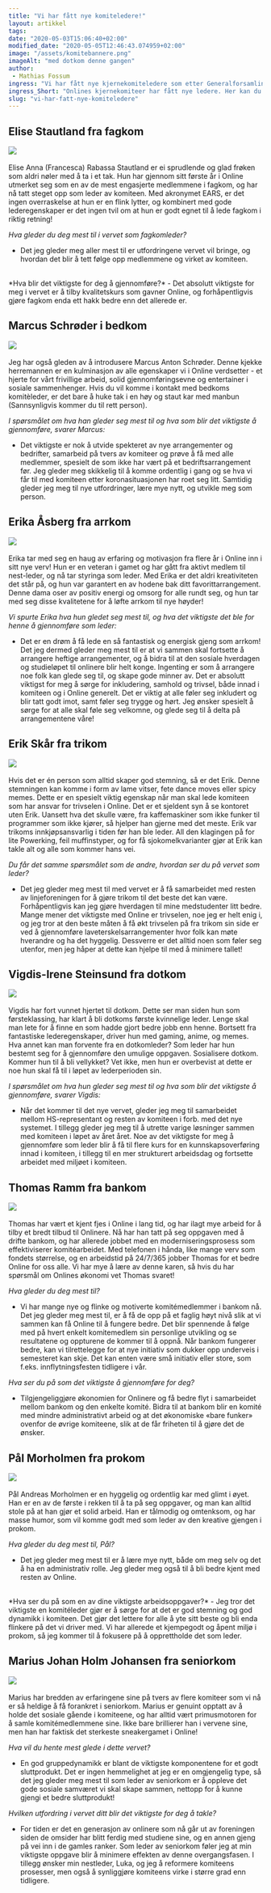 ```yaml
---
title: "Vi har fått nye komiteledere!"
layout: artikkel 
tags: 
date: "2020-05-03T15:06:40+02:00"
modified_date: "2020-05-05T12:46:43.074959+02:00"
image: "/assets/komitebannere.png"
imageAlt: "med dotkom denne gangen"
author:
 - Mathias Fossum
ingress: "Vi har fått nye kjernekomiteledere som etter Generalforsamlingen 2020 skal lede den daglige administrasjonen av komiteene våre. Komitelederen har en unik mulighet til å konsentrere seg om komiteens kjerneområde i tett dialog med styrerepresentanten. Hver av lederne er valgt av sine medlemmer i komiteene og bærer et viktig oppdrag for at Online skal fungere mest effektivt. Vi tok en kjapp prat med dem for å høre hvordan det nye vervet behager!"
ingress_Short: "Onlines kjernekomiteer har fått nye ledere. Her kan du bli bedre kjent med dem!"
slug: "vi-har-fatt-nye-komiteledere"
---
```

## Elise Stautland fra fagkom
![](https://i.imgur.com/8uOVjpq.jpg)  
<br>
Elise Anna (Francesca) Rabassa Stautland er ei sprudlende og glad frøken som aldri nøler med å ta i et tak. Hun har gjennom sitt første år i Online utmerket seg som en av de mest engasjerte medlemmene i fagkom, og har nå tatt steget opp som leder av komiteen. Med akronymet EARS, er det ingen overraskelse at hun er en flink lytter, og kombinert med gode lederegenskaper er det ingen tvil om at hun er godt egnet til å lede fagkom i riktig retning!

*Hva gleder du deg mest til i vervet som fagkomleder?*  
- Det jeg gleder meg aller mest til er utfordringene vervet vil bringe, og hvordan det blir å tett følge opp medlemmene og virket av komiteen.  
<br>
*Hva blir det viktigste for deg å gjennomføre?*  
- Det absolutt viktigste for meg i vervet er å tilby kvalitetskurs som gavner Online, og forhåpentligvis gjøre fagkom enda ett hakk bedre enn det allerede er.  
<br>

## Marcus Schrøder i bedkom
![](https://i.imgur.com/92qYC8g.jpg)  
<br>
Jeg har også gleden av å introdusere Marcus Anton Schrøder. Denne kjekke herremannen er en kulminasjon av alle egenskaper vi i Online verdsetter - et hjerte for vårt frivillige arbeid, solid gjennomføringsevne og entertainer i sosiale sammenhenger. Hvis du vil komme i kontakt med bedkoms komitèleder, er det bare å huke tak i en høy og staut kar med manbun (Sannsynligvis kommer du til rett person).

*I spørsmålet om hva han gleder seg mest til og hva som blir det viktigste å gjennomføre, svarer Marcus:*  
- Det viktigste er nok å utvide spekteret av nye arrangementer og bedrifter, samarbeid på tvers av komiteer og prøve å få med alle medlemmer, spesielt de som ikke har vært på et bedriftsarrangement før. Jeg gleder meg skikkelig til å komme ordentlig i gang og se hva vi får til med komiteen etter koronasituasjonen har roet seg litt. Samtidig gleder jeg meg til nye utfordringer, lære mye nytt, og utvikle meg som person.  

## Erika Åsberg fra arrkom
![](https://i.imgur.com/fsPaMMY.jpg)  
<br>
Erika tar med seg en haug av erfaring og motivasjon fra flere år i Online inn i sitt nye verv! Hun er en veteran i gamet og har gått fra aktivt medlem til nest-leder, og nå tar styringa som leder. Med Erika er det aldri kreativiteten det står på, og hun var garantert en av hodene bak ditt favorittarrangement. Denne dama oser av positiv energi og omsorg for alle rundt seg, og hun tar med seg disse kvalitetene for å løfte arrkom til nye høyder!

*Vi spurte Erika hva hun gledet seg mest til, og hva det viktigste det ble for henne å gjennomføre som leder:*  
- Det er en drøm å få lede en så fantastisk og energisk gjeng som arrkom! Det jeg dermed gleder meg mest til er at vi sammen skal fortsette å arrangere heftige arrangementer, og å bidra til at den sosiale hverdagen og studieløpet til onlinere blir helt konge. Ingenting er som å arrangere noe folk kan glede seg til, og skape gode minner av. Det er absolutt viktigst for meg å sørge for inkludering, samhold og trivsel, både innad i komiteen og i Online generelt. Det er viktig at alle føler seg inkludert og blir tatt godt imot, samt føler seg trygge og hørt. Jeg ønsker spesielt å sørge for at alle skal føle seg velkomne, og glede seg til å delta på arrangementene våre!  

## Erik Skår fra trikom
![](https://i.imgur.com/7w8T28h.jpg)  
<br>
Hvis det er én person som alltid skaper god stemning, så er det Erik. Denne stemningen kan komme i form av lame vitser, fete dance moves eller spicy memes. Dette er en spesielt viktig egenskap når man skal lede komiteen som har ansvar for trivselen i Online. Det er et sjeldent syn å se kontoret uten Erik. Uansett hva det skulle være, fra kaffemaskiner som ikke funker til programmer som ikke kjører, så hjelper han gjerne med det meste. Erik var trikoms innkjøpsansvarlig i tiden før han ble leder. All den klagingen på for lite Powerking, feil muffinstyper, og for få sjokomelkvarianter gjør at Erik kan takle alt og alle som kommer hans vei.  

*Du får det samme spørsmålet som de andre, hvordan ser du på vervet som leder?*  
- Det jeg gleder meg mest til med vervet er å få samarbeidet med resten av linjeforeningen for å gjøre trikom til det beste det kan være. Forhåpentligvis kan jeg gjøre hverdagen til mine medstudenter litt bedre. Mange mener det viktigste med Online er trivselen, noe jeg er helt enig i, og jeg tror at den beste måten å få økt trivselen på fra trikom sin side er ved å gjennomføre laveterskelsarrangementer hvor folk kan møte hverandre og ha det hyggelig. Dessverre er det alltid noen som føler seg utenfor, men jeg håper at dette kan hjelpe til med å minimere tallet!  

## Vigdis-Irene Steinsund fra dotkom
![](https://i.imgur.com/tFnFH44.jpg)  
<br>
Vigdis har fort vunnet hjertet til dotkom. Dette ser man siden hun som førsteklassing, har klart å bli dotkoms første kvinnelige leder. Lenge skal man lete for å finne en som hadde gjort bedre jobb enn henne. Bortsett fra fantastiske lederegenskaper, driver hun med gaming, anime, og memes. Hva annet kan man forvente fra en dotkomleder? Som leder har hun bestemt seg for å gjennomføre den umulige oppgaven. Sosialisere dotkom. Kommer hun til å bli vellykket? Vet ikke, men hun er overbevist at dette er noe hun skal få til i løpet av lederperioden sin.  

*I spørsmålet om hva hun gleder seg mest til og hva som blir det viktigste å gjennomføre, svarer Vigdis:*  
- Når det kommer til det nye vervet, gleder jeg meg til samarbeidet mellom HS-representant og resten av komiteen i forb. med det nye systemet. I tillegg gleder jeg meg til å utrette varige løsninger sammen med komiteen i løpet av året året. Noe av det viktigste for meg å gjennomføre som leder blir å få til flere kurs for en kunnskapsoverføring innad i komiteen, i tillegg til en mer strukturert arbeidsdag og fortsette arbeidet med miljøet i komiteen.

## Thomas Ramm fra bankom
![](https://i.imgur.com/nE60dxJ.jpg)  
<br>
Thomas har vært et kjent fjes i Online i lang tid, og har ilagt mye arbeid for å tilby et bredt tilbud til Onlinere. Nå har han tatt på seg oppgaven med å drifte bankom, og har allerede jobbet med en moderniseringsprosess som effektiviserer komitéarbeidet. Med telefonen i hånda, like mange verv som fondets størrelse, og en arbeidstid på 24/7/365 jobber Thomas for et bedre Online for oss alle. Vi har mye å lære av denne karen, så hvis du har spørsmål om Onlines økonomi vet Thomas svaret!  

*Hva gleder du deg mest til?*  
- Vi har mange nye og flinke og motiverte komitémedlemmer i bankom nå. Det jeg gleder meg mest til, er å få de opp på et faglig høyt nivå slik at vi sammen kan få Online til å fungere bedre. Det blir spennende å følge med på hvert enkelt komitemedlem sin personlige utvikling og se resultatene og oppturene de kommer til å oppnå. Når bankom fungerer bedre, kan vi tilrettelegge for at nye initiativ som dukker opp underveis i semesteret kan skje. Det kan enten være små initiativ eller store, som f.eks. innflytningsfesten tidligere i vår.  

*Hva ser du på som det viktigste å gjennomføre for deg?*  
- Tilgjengeliggjøre økonomien for Onlinere og få bedre flyt i samarbeidet mellom bankom og den enkelte komité. Bidra til at bankom blir en komité med mindre administrativt arbeid og at det økonomiske «bare funker» ovenfor de øvrige komiteene, slik at de får friheten til å gjøre det de ønsker.  

## Pål Morholmen fra prokom
![](https://i.imgur.com/iLQuvBU.jpg)  
<br>
Pål Andreas Morholmen er en hyggelig og ordentlig kar med glimt i øyet. Han er en av de første i rekken til å ta på seg oppgaver, og man kan alltid stole på at han gjør et solid arbeid. Han er tålmodig og omtenksom, og har masse humor, som vil komme godt med som leder av den kreative gjengen i prokom.  

*Hva gleder du deg mest til, Pål?*  
- Det jeg gleder meg mest til er å lære mye nytt, både om meg selv og det å ha en administrativ rolle. Jeg gleder meg også til å bli bedre kjent med resten av Online.   
<br>
*Hva ser du på som en av dine viktigste arbeidsoppgaver?*  
- Jeg tror det viktigste en komitéleder gjør er å sørge for at det er god stemning og god dynamikk i komiteen. Det gjør det lettere for alle å yte sitt beste og bli enda flinkere på det vi driver med. Vi har allerede et kjempegodt og åpent miljø i prokom, så jeg kommer til å fokusere på å opprettholde det som leder.  

## Marius Johan Holm Johansen fra seniorkom
![](https://i.imgur.com/m89Tk4C.jpg)  
<br>
Marius har bredden av erfaringene sine på tvers av flere komiteer som vi nå er så heldige å få forankret i seniorkom. Marius er genuint opptatt av å holde det sosiale gående i komiteene, og har alltid vært primusmotoren for å samle komitémedlemmene sine. Ikke bare brillierer han i vervene sine, men han har faktisk det sterkeste sneakergamet i Online!

*Hva vil du hente mest glede i dette vervet?*  
- En god gruppedynamikk er blant de viktigste komponentene for et godt sluttprodukt. Det er ingen hemmelighet at jeg er en omgjengelig type, så det jeg gleder meg mest til som leder av seniorkom er å oppleve det gode sosiale samværet vi skal skape sammen, nettopp for å kunne gjengi et bedre sluttprodukt!  

*Hvilken utfordring i vervet ditt blir det viktigste for deg å takle?*  
- For tiden er det en generasjon av onlinere som nå går ut av foreningen siden de omsider har blitt ferdig med studiene sine, og en annen gjeng på vei inn i de gamles ranker. Som leder av seniorkom føler jeg at min viktigste oppgave blir å minimere effekten av denne overgangsfasen. I tillegg ønsker min nestleder, Luka, og jeg å reformere komiteens prosesser, men også å synliggjøre komiteens virke i større grad enn tidligere.